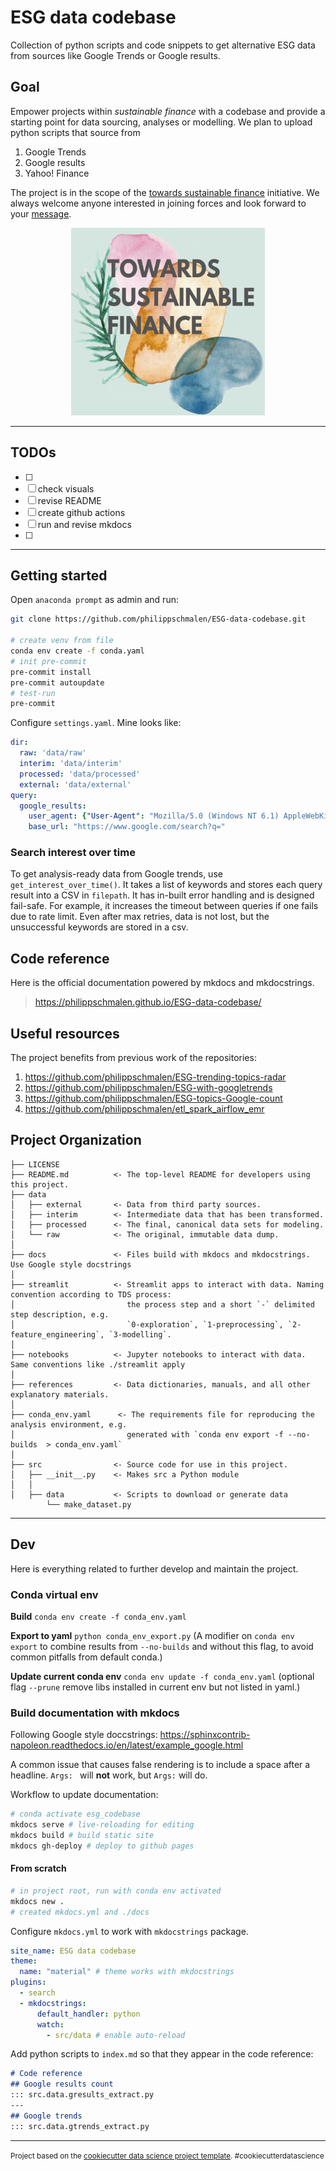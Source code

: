 ESG data codebase
==============================

Collection of python scripts and code snippets to get alternative ESG data from sources like Google Trends or Google results.

## Goal

Empower projects within _sustainable finance_ with a codebase and provide a starting point for data sourcing, analyses or modelling. We plan to upload python scripts that source from

1. Google Trends
2. Google results
3. Yahoo! Finance

The project is in the scope of the [towards sustainable finance](http://towardssustainablefinance.com/) initiative. We always welcome anyone interested in joining forces and look forward to your [message](mailto:info@towardssustainablefinance.com).

<center><img src="references/img/tsf_logo.png" height ="300" width="310"/></center>



---

## TODOs

- [ ]
- [ ] check visuals
- [ ] revise README
- [ ] create github actions
- [ ] run and revise mkdocs
- [ ]



---


## Getting started

Open `anaconda prompt` as admin and run:

```bash
git clone https://github.com/philippschmalen/ESG-data-codebase.git

# create venv from file
conda env create -f conda.yaml
# init pre-commit
pre-commit install
pre-commit autoupdate
# test-run
pre-commit
```

Configure `settings.yaml`. Mine looks like:

```yaml
dir:
  raw: 'data/raw'
  interim: 'data/interim'
  processed: 'data/processed'
  external: 'data/external'
query:
  google_results:
    user_agent: {"User-Agent": "Mozilla/5.0 (Windows NT 6.1) AppleWebKit/537.36 (KHTML, like Gecko) Chrome/80.0.3987.149 Safari/537.36"}
    base_url: "https://www.google.com/search?q="
```

### Search interest over time

To get analysis-ready data from Google trends, use  `get_interest_over_time()`. It takes a list of keywords and stores each query result into a CSV in `filepath`. It has in-built error handling and is designed fail-safe. For example, it increases the timeout between queries if one fails due to rate limit. Even after max retries, data is not lost, but the unsuccessful keywords are stored in a csv.


## Code reference

Here is the official documentation powered by mkdocs and mkdocstrings.

> https://philippschmalen.github.io/ESG-data-codebase/

## Useful resources

The project benefits from previous work of the repositories:

1. https://github.com/philippschmalen/ESG-trending-topics-radar
2. https://github.com/philippschmalen/ESG-with-googletrends
3. https://github.com/philippschmalen/ESG-topics-Google-count
4. https://github.com/philippschmalen/etl_spark_airflow_emr


Project Organization
------------

    ├── LICENSE
    ├── README.md          <- The top-level README for developers using this project.
    ├── data
    │   ├── external       <- Data from third party sources.
    │   ├── interim        <- Intermediate data that has been transformed.
    │   ├── processed      <- The final, canonical data sets for modeling.
    │   └── raw            <- The original, immutable data dump.
    │
    ├── docs               <- Files build with mkdocs and mkdocstrings. Use Google style docstrings
    │
    ├── streamlit          <- Streamlit apps to interact with data. Naming convention according to TDS process:
    │                         the process step and a short `-` delimited step description, e.g.
    │                         `0-exploration`, `1-preprocessing`, `2-feature_engineering`, `3-modelling`.
    │
    ├── notebooks          <- Jupyter notebooks to interact with data. Same conventions like ./streamlit apply
    │
    ├── references         <- Data dictionaries, manuals, and all other explanatory materials.
    │
    ├── conda_env.yaml      <- The requirements file for reproducing the analysis environment, e.g.
    │                         generated with `conda env export -f --no-builds  > conda_env.yaml`
    │
    ├── src                <- Source code for use in this project.
    │   ├── __init__.py    <- Makes src a Python module
    │   │
    │   ├── data           <- Scripts to download or generate data
            └── make_dataset.py



--------

## Dev

Here is everything related to further develop and maintain the project.

### Conda virtual env

__Build__ `conda env create -f conda_env.yaml`

__Export to yaml__ `python conda_env_export.py` (A modifier on `conda env export` to combine results from
`--no-builds` and without this flag, to avoid common pitfalls from default conda.)

__Update current conda env__ `conda env update -f conda_env.yaml` (optional flag `--prune` remove libs
installed in current env but not listed in yaml.)


### Build documentation with mkdocs

Following Google style doccstrings: https://sphinxcontrib-napoleon.readthedocs.io/en/latest/example_google.html

A common issue that causes false rendering is to include a space after a headline. `Args: ` will __not__ work, but `Args:` will do.

Workflow to update documentation:

```bash
# conda activate esg_codebase
mkdocs serve # live-reloading for editing
mkdocs build # build static site
mkdocs gh-deploy # deploy to github pages
```

#### From scratch

```bash
# in project root, run with conda env activated
mkdocs new .
# created mkdocs.yml and ./docs
```
Configure `mkdocs.yml` to work with `mkdocstrings` package.
```yaml
site_name: ESG data codebase
theme:
  name: "material" # theme works with mkdocstrings
plugins:
  - search
  - mkdocstrings:
      default_handler: python
      watch:
        - src/data # enable auto-reload
```

Add python scripts to `index.md` so that they appear in the code reference:

```markdown
# Code reference
## Google results count
::: src.data.gresults_extract.py
---
## Google trends
::: src.data.gtrends_extract.py
```

---

<p><small>Project based on the <a target="_blank" href="https://drivendata.github.io/cookiecutter-data-science/">cookiecutter data science project template</a>. #cookiecutterdatascience</small></p>
